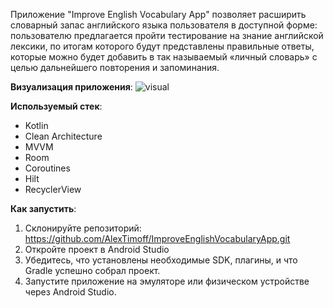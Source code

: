 Приложение "Improve English Vocabulary App" позволяет расширить словарный запас английского языка пользователя в доступной форме: пользователю предлагается пройти тестирование на знание английской лексики, по итогам которого будут представлены правильные ответы, которые можно будет добавить в так называемый «личный словарь» с целью дальнейшего повторения и запоминания.

**Визуализация приложения**: 
![visual](https://github.com/user-attachments/assets/853fd604-9815-4938-805d-46ddc78c94d7)

**Используемый стек**: 
* Kotlin 
* Clean Architecture 
* MVVM 
* Room 
* Coroutines
* Hilt 
* RecyclerView

**Как запустить**:
1. Склонируйте репозиторий:
   https://github.com/AlexTimoff/ImproveEnglishVocabularyApp.git
2. Откройте проект в Android Studio
3. Убедитесь, что установлены необходимые SDK, плагины, и что Gradle успешно собрал проект.
4. Запустите приложение на эмуляторе или физическом устройстве через Android Studio.
